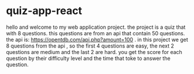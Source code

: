 # quiz-app-react
 hello and welcome to my web application project.
 the project is a quiz that with 8 questions.
 this questions are from an api that contain 50 questions.
 the api is: https://opentdb.com/api.php?amount=100 .
 in this project we get 8 questions from the api , so the first 4 questions are easy, the next 2 questions are medium 
 and the last 2 are hard.
 you get the score for each question by their difficulty level and the time that toke to answer the question.
